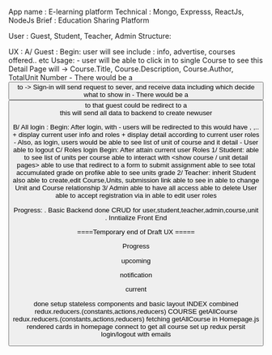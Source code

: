 App name : E-learning platform
Technical : Mongo, Expresss, ReactJs, NodeJs
Brief : Education Sharing Platform

User : Guest, Student, Teacher, Admin
Structure:

UX :
A/ Guest :
Begin: user will see <landing page> include : info, advertise, courses offered.. etc
Usage: - user will be able to click in to single Course to see <Course Detail page>
this Detail Page will <Display> -> Course.Title, Course.Description, Course.Author, TotalUnit Number - There would be a <Button> to <Sign-in page> -> Sign-in will send request to sever, and receive data including <ROLES> which decide what to show in <DashBoard> - There would be a <Button> to <Enrol> that guest could be redirect to a <form>
this <registration form> will send all data to backend to create newuser

B/ All login :
Begin: After login, with <role admin> - users will be redirected to <DashBoard>
this <DashBoard> would have <Profile Section>, <MainFeeds Section>,.. + <Profile> display current user info and roles + <MainFeeds> display detail according to current user roles - Also, as login, users would be able to see list of unit of course and it detail - User able to logout
C/ Roles login
Begin: After attain current user Roles
1/ Student:
able to see list of units per course <enrol>
able to interact with <show course / unit detail pages>
able to use <submission link> that redirect to a form to submit assignment
able to see total accumulated grade on profike
able to see units grade
2/ Teacher:
inherit Student
also able to create,edit Course,Units, submission link
able to see <list of submission to grade> in <Teacher mainfeed dashboard>
able to change Unit and Course relationship
3/ Admin
able to have all access
able to delete User
able to accept registration via <registration to approve> in <Admin mainfeed>
able to edit user roles

Progress:
. Basic Backend done CRUD for user,student,teacher,admin,course,unit
. Inntialize Front End

====Temporary end of Draft UX =====

Progress

upcoming

notification

current

done
setup stateless components and basic layout
INDEX combined redux.reducers.(constants,actions,reducers)
COURSE getAllCourse redux.reducers.(constants,actions,reducers)
fetching getAllCourse in Homepage.js
rendered cards in homepage
connect to get all course
set up redux
persit login/logout with emails
